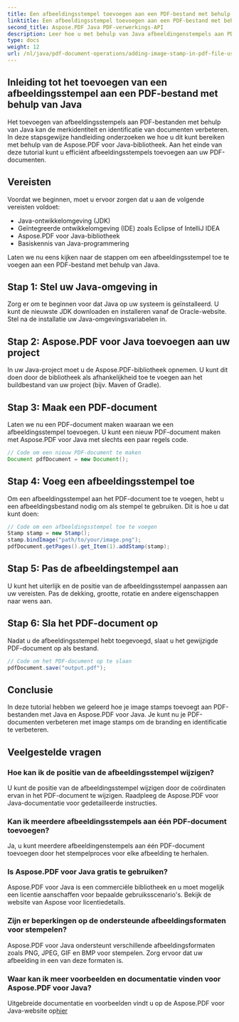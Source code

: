 ```yaml
---
title: Een afbeeldingsstempel toevoegen aan een PDF-bestand met behulp van Java
linktitle: Een afbeeldingsstempel toevoegen aan een PDF-bestand met behulp van Java
second_title: Aspose.PDF Java PDF-verwerkings-API
description: Leer hoe u met behulp van Java afbeeldingenstempels aan PDF-bestanden kunt toevoegen met deze uitgebreide Aspose.PDF voor Java-zelfstudie.
type: docs
weight: 12
url: /nl/java/pdf-document-operations/adding-image-stamp-in-pdf-file-using-java/
---
```


## Inleiding tot het toevoegen van een afbeeldingsstempel aan een PDF-bestand met behulp van Java

Het toevoegen van afbeeldingsstempels aan PDF-bestanden met behulp van Java kan de merkidentiteit en identificatie van documenten verbeteren. In deze stapsgewijze handleiding onderzoeken we hoe u dit kunt bereiken met behulp van de Aspose.PDF voor Java-bibliotheek. Aan het einde van deze tutorial kunt u efficiënt afbeeldingsstempels toevoegen aan uw PDF-documenten.

## Vereisten

Voordat we beginnen, moet u ervoor zorgen dat u aan de volgende vereisten voldoet:

- Java-ontwikkelomgeving (JDK)
- Geïntegreerde ontwikkelomgeving (IDE) zoals Eclipse of IntelliJ IDEA
- Aspose.PDF voor Java-bibliotheek
- Basiskennis van Java-programmering

Laten we nu eens kijken naar de stappen om een afbeeldingsstempel toe te voegen aan een PDF-bestand met behulp van Java.

## Stap 1: Stel uw Java-omgeving in

Zorg er om te beginnen voor dat Java op uw systeem is geïnstalleerd. U kunt de nieuwste JDK downloaden en installeren vanaf de Oracle-website. Stel na de installatie uw Java-omgevingsvariabelen in.

## Stap 2: Aspose.PDF voor Java toevoegen aan uw project

In uw Java-project moet u de Aspose.PDF-bibliotheek opnemen. U kunt dit doen door de bibliotheek als afhankelijkheid toe te voegen aan het buildbestand van uw project (bijv. Maven of Gradle).

## Stap 3: Maak een PDF-document

Laten we nu een PDF-document maken waaraan we een afbeeldingsstempel toevoegen. U kunt een nieuw PDF-document maken met Aspose.PDF voor Java met slechts een paar regels code.

```java
// Code om een nieuw PDF-document te maken
Document pdfDocument = new Document();
```

## Stap 4: Voeg een afbeeldingsstempel toe

Om een afbeeldingsstempel aan het PDF-document toe te voegen, hebt u een afbeeldingsbestand nodig om als stempel te gebruiken. Dit is hoe u dat kunt doen:

```java
// Code om een afbeeldingsstempel toe te voegen
Stamp stamp = new Stamp();
stamp.bindImage("path/to/your/image.png");
pdfDocument.getPages().get_Item(1).addStamp(stamp);
```

## Stap 5: Pas de afbeeldingstempel aan

U kunt het uiterlijk en de positie van de afbeeldingsstempel aanpassen aan uw vereisten. Pas de dekking, grootte, rotatie en andere eigenschappen naar wens aan.

## Stap 6: Sla het PDF-document op

Nadat u de afbeeldingsstempel hebt toegevoegd, slaat u het gewijzigde PDF-document op als bestand.

```java
// Code om het PDF-document op te slaan
pdfDocument.save("output.pdf");
```

## Conclusie

In deze tutorial hebben we geleerd hoe je image stamps toevoegt aan PDF-bestanden met Java en Aspose.PDF voor Java. Je kunt nu je PDF-documenten verbeteren met image stamps om de branding en identificatie te verbeteren.

## Veelgestelde vragen

### Hoe kan ik de positie van de afbeeldingsstempel wijzigen?

U kunt de positie van de afbeeldingsstempel wijzigen door de coördinaten ervan in het PDF-document te wijzigen. Raadpleeg de Aspose.PDF voor Java-documentatie voor gedetailleerde instructies.

### Kan ik meerdere afbeeldingsstempels aan één PDF-document toevoegen?

Ja, u kunt meerdere afbeeldingenstempels aan één PDF-document toevoegen door het stempelproces voor elke afbeelding te herhalen.

### Is Aspose.PDF voor Java gratis te gebruiken?

Aspose.PDF voor Java is een commerciële bibliotheek en u moet mogelijk een licentie aanschaffen voor bepaalde gebruiksscenario's. Bekijk de website van Aspose voor licentiedetails.

### Zijn er beperkingen op de ondersteunde afbeeldingsformaten voor stempelen?

Aspose.PDF voor Java ondersteunt verschillende afbeeldingsformaten zoals PNG, JPEG, GIF en BMP voor stempelen. Zorg ervoor dat uw afbeelding in een van deze formaten is.

### Waar kan ik meer voorbeelden en documentatie vinden voor Aspose.PDF voor Java?

Uitgebreide documentatie en voorbeelden vindt u op de Aspose.PDF voor Java-website op[hier](https://reference.aspose.com/pdf/java/.)